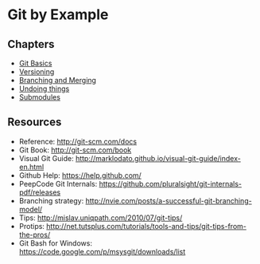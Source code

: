 # Git by Example

## Chapters

- [Git Basics](git-basics)
- [Versioning](versioning)
- [Branching and Merging](branching-merging)
- [Undoing things](undoing)
- [Submodules](submodules)

## Resources

- Reference: http://git-scm.com/docs
- Git Book: http://git-scm.com/book
- Visual Git Guide: http://marklodato.github.io/visual-git-guide/index-en.html
- Github Help: https://help.github.com/
- PeepCode Git Internals: https://github.com/pluralsight/git-internals-pdf/releases
- Branching strategy: http://nvie.com/posts/a-successful-git-branching-model/
- Tips: http://mislav.uniqpath.com/2010/07/git-tips/
- Protips: http://net.tutsplus.com/tutorials/tools-and-tips/git-tips-from-the-pros/
- Git Bash for Windows: https://code.google.com/p/msysgit/downloads/list